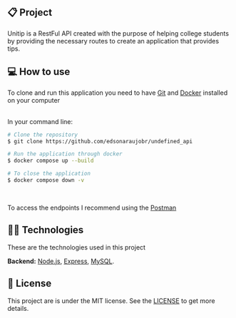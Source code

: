 ## 📋 Project

Unitip is a RestFul API created with the purpose of helping college students by providing the necessary routes to create an application that provides tips.
<br>

## 💻 How to use

To clone and run this application you need to have [Git](https://git-scm.com) and [Docker](https://www.docker.com/) installed on your computer

<br>
In your command line:

```bash
# Clone the repository
$ git clone https://github.com/edsonaraujobr/undefined_api

# Run the application through docker
$ docker compose up --build

# To close the application
$ docker compose down -v
```
<br>

To access the endpoints I recommend using the [Postman](https://postman.com/) 

## 👨‍💻 Technologies

These are the technologies used in this project

**Backend:** [Node.js](https://nodejs.org/en/), [Express](https://expressjs.com/pt-br/), [MySQL](https://www.mysql.com/). <br>

## 📝 License

This project are is under the MIT license. See the [LICENSE](https://github.com/edsonaraujobr/undefined_api/blob/main/LICENSE) to get more details.












   




